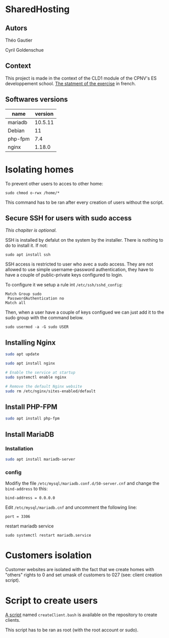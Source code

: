 #	SharedHosting

## Autors
Théo Gautier

Cyril Goldenschue

## Context

This project is made in the context of the CLD1 module of the CPNV's ES developpement school. [The statment of the exercise](https://github.com/TGACPNV/CLD1-ConfigWebServer/blob/master/SharedHosting-statement.md) in french.

## Softwares versions

| name | version | 
| -------- | -------- |
| mariadb | 10.5.11 | 
| Debian | 11 | 
| php-fpm | 7.4 | 
| nginx | 1.18.0 |

# Isolating homes
To prevent other users to acces to other home:
```
sudo chmod o-rwx /home/*
```

This command has to be ran after every creation of users without the script.


## Secure SSH for users with sudo access
_This chapiter is optional._

SSH is installed by defalut on the system by the installer. There is nothing to do to install it. If not:
```
sudo apt install ssh
```

SSH access is restricted to user who avec a sudo access. They are not allowed to use simple username-password authentication, they have to have a couple of public-private keys configured to login.

To configure it we setup a rule int `/etc/ssh/sshd_config`:

```
Match Group sudo
 PasswordAuthentication no
Match all
```

Then, when a user have a couple of keys configued we can just add it to the sudo group with the command below.

`sudo usermod -a -G sudo USER`




## Installing Nginx

```sh
sudo apt update

sudo apt install nginx

# Enable the service at startup
sudo systemctl enable nginx

# Remove the default Nginx website
sudo rm /etc/nginx/sites-enabled/default
```


## Install PHP-FPM

```sh
sudo apt install php-fpm
```



## Install MariaDB
### Installation

```sh
sudo apt install mariadb-server
```

### config

Modifiy the file `/etc/mysql/mariadb.conf.d/50-server.cnf` and change the `bind-address` to this:
```
bind-address = 0.0.0.0
```

Edit `/etc/mysql/mariadb.cnf` and uncomment the following line:
```
port = 3306
```

restart mariadb service
```
sudo systemctl restart mariadb.service
```


# Customers isolation
Customer websites are isolated with the fact that we create homes with "others" rights to 0 and set umask of customers to 027 (see: client creation script).

# Script to create users

[A script](https://github.com/TGACPNV/CLD1-ConfigWebServer/blob/master/createclient.bash) named `createClient.bash` is available on the repository to create clients.

This script has to be ran as root (with the root account or sudo).
